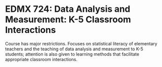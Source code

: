 # EDMX 724: Data Analysis and Measurement: K-5 Classroom Interactions

Course has major restrictions. Focuses on statistical literacy of elementary teachers and the teaching of data analysis and measurement to K-5 students; attention is also given to learning methods that facilitate appropriate classroom interactions.